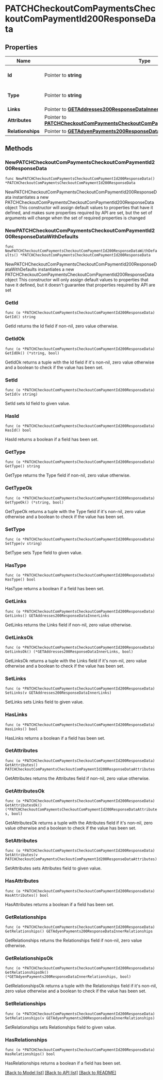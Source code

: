 # PATCHCheckoutComPaymentsCheckoutComPaymentId200ResponseData

## Properties

Name | Type | Description | Notes
------------ | ------------- | ------------- | -------------
**Id** | Pointer to **string** | The resource&#39;s id | [optional] 
**Type** | Pointer to **string** | The resource&#39;s type | [optional] 
**Links** | Pointer to [**GETAddresses200ResponseDataInnerLinks**](GETAddresses200ResponseDataInnerLinks.md) |  | [optional] 
**Attributes** | Pointer to [**PATCHCheckoutComPaymentsCheckoutComPaymentId200ResponseDataAttributes**](PATCHCheckoutComPaymentsCheckoutComPaymentId200ResponseDataAttributes.md) |  | [optional] 
**Relationships** | Pointer to [**GETAdyenPayments200ResponseDataInnerRelationships**](GETAdyenPayments200ResponseDataInnerRelationships.md) |  | [optional] 

## Methods

### NewPATCHCheckoutComPaymentsCheckoutComPaymentId200ResponseData

`func NewPATCHCheckoutComPaymentsCheckoutComPaymentId200ResponseData() *PATCHCheckoutComPaymentsCheckoutComPaymentId200ResponseData`

NewPATCHCheckoutComPaymentsCheckoutComPaymentId200ResponseData instantiates a new PATCHCheckoutComPaymentsCheckoutComPaymentId200ResponseData object
This constructor will assign default values to properties that have it defined,
and makes sure properties required by API are set, but the set of arguments
will change when the set of required properties is changed

### NewPATCHCheckoutComPaymentsCheckoutComPaymentId200ResponseDataWithDefaults

`func NewPATCHCheckoutComPaymentsCheckoutComPaymentId200ResponseDataWithDefaults() *PATCHCheckoutComPaymentsCheckoutComPaymentId200ResponseData`

NewPATCHCheckoutComPaymentsCheckoutComPaymentId200ResponseDataWithDefaults instantiates a new PATCHCheckoutComPaymentsCheckoutComPaymentId200ResponseData object
This constructor will only assign default values to properties that have it defined,
but it doesn't guarantee that properties required by API are set

### GetId

`func (o *PATCHCheckoutComPaymentsCheckoutComPaymentId200ResponseData) GetId() string`

GetId returns the Id field if non-nil, zero value otherwise.

### GetIdOk

`func (o *PATCHCheckoutComPaymentsCheckoutComPaymentId200ResponseData) GetIdOk() (*string, bool)`

GetIdOk returns a tuple with the Id field if it's non-nil, zero value otherwise
and a boolean to check if the value has been set.

### SetId

`func (o *PATCHCheckoutComPaymentsCheckoutComPaymentId200ResponseData) SetId(v string)`

SetId sets Id field to given value.

### HasId

`func (o *PATCHCheckoutComPaymentsCheckoutComPaymentId200ResponseData) HasId() bool`

HasId returns a boolean if a field has been set.

### GetType

`func (o *PATCHCheckoutComPaymentsCheckoutComPaymentId200ResponseData) GetType() string`

GetType returns the Type field if non-nil, zero value otherwise.

### GetTypeOk

`func (o *PATCHCheckoutComPaymentsCheckoutComPaymentId200ResponseData) GetTypeOk() (*string, bool)`

GetTypeOk returns a tuple with the Type field if it's non-nil, zero value otherwise
and a boolean to check if the value has been set.

### SetType

`func (o *PATCHCheckoutComPaymentsCheckoutComPaymentId200ResponseData) SetType(v string)`

SetType sets Type field to given value.

### HasType

`func (o *PATCHCheckoutComPaymentsCheckoutComPaymentId200ResponseData) HasType() bool`

HasType returns a boolean if a field has been set.

### GetLinks

`func (o *PATCHCheckoutComPaymentsCheckoutComPaymentId200ResponseData) GetLinks() GETAddresses200ResponseDataInnerLinks`

GetLinks returns the Links field if non-nil, zero value otherwise.

### GetLinksOk

`func (o *PATCHCheckoutComPaymentsCheckoutComPaymentId200ResponseData) GetLinksOk() (*GETAddresses200ResponseDataInnerLinks, bool)`

GetLinksOk returns a tuple with the Links field if it's non-nil, zero value otherwise
and a boolean to check if the value has been set.

### SetLinks

`func (o *PATCHCheckoutComPaymentsCheckoutComPaymentId200ResponseData) SetLinks(v GETAddresses200ResponseDataInnerLinks)`

SetLinks sets Links field to given value.

### HasLinks

`func (o *PATCHCheckoutComPaymentsCheckoutComPaymentId200ResponseData) HasLinks() bool`

HasLinks returns a boolean if a field has been set.

### GetAttributes

`func (o *PATCHCheckoutComPaymentsCheckoutComPaymentId200ResponseData) GetAttributes() PATCHCheckoutComPaymentsCheckoutComPaymentId200ResponseDataAttributes`

GetAttributes returns the Attributes field if non-nil, zero value otherwise.

### GetAttributesOk

`func (o *PATCHCheckoutComPaymentsCheckoutComPaymentId200ResponseData) GetAttributesOk() (*PATCHCheckoutComPaymentsCheckoutComPaymentId200ResponseDataAttributes, bool)`

GetAttributesOk returns a tuple with the Attributes field if it's non-nil, zero value otherwise
and a boolean to check if the value has been set.

### SetAttributes

`func (o *PATCHCheckoutComPaymentsCheckoutComPaymentId200ResponseData) SetAttributes(v PATCHCheckoutComPaymentsCheckoutComPaymentId200ResponseDataAttributes)`

SetAttributes sets Attributes field to given value.

### HasAttributes

`func (o *PATCHCheckoutComPaymentsCheckoutComPaymentId200ResponseData) HasAttributes() bool`

HasAttributes returns a boolean if a field has been set.

### GetRelationships

`func (o *PATCHCheckoutComPaymentsCheckoutComPaymentId200ResponseData) GetRelationships() GETAdyenPayments200ResponseDataInnerRelationships`

GetRelationships returns the Relationships field if non-nil, zero value otherwise.

### GetRelationshipsOk

`func (o *PATCHCheckoutComPaymentsCheckoutComPaymentId200ResponseData) GetRelationshipsOk() (*GETAdyenPayments200ResponseDataInnerRelationships, bool)`

GetRelationshipsOk returns a tuple with the Relationships field if it's non-nil, zero value otherwise
and a boolean to check if the value has been set.

### SetRelationships

`func (o *PATCHCheckoutComPaymentsCheckoutComPaymentId200ResponseData) SetRelationships(v GETAdyenPayments200ResponseDataInnerRelationships)`

SetRelationships sets Relationships field to given value.

### HasRelationships

`func (o *PATCHCheckoutComPaymentsCheckoutComPaymentId200ResponseData) HasRelationships() bool`

HasRelationships returns a boolean if a field has been set.


[[Back to Model list]](../README.md#documentation-for-models) [[Back to API list]](../README.md#documentation-for-api-endpoints) [[Back to README]](../README.md)


